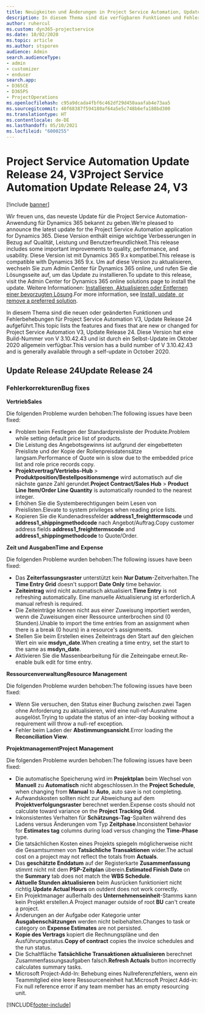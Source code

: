 ```yaml
---
title: Neuigkeiten und Änderungen in Project Service Automation, Update Release 24, V3
description: In diesem Thema sind die verfügbaren Funktionen und Fehlerbehebungen für Project Service Automation Update Release 24, V3 aufgeführt.
author: ruhercul
ms.custom: dyn365-projectservice
ms.date: 10/02/2020
ms.topic: article
ms.author: stsporen
audience: Admin
search.audienceType:
- admin
- customizer
- enduser
search.app:
- D365CE
- D365PS
- ProjectOperations
ms.openlocfilehash: c95a9dcada4fbf6c462df29d450aaafab4e73aa5
ms.sourcegitcommit: 40f68387f594180af64a5e5c748b6efa188bd300
ms.translationtype: HT
ms.contentlocale: de-DE
ms.lasthandoff: 05/10/2021
ms.locfileid: "6000255"
---
```

# <a name="project-service-automation-update-release-24-v3"></a><span data-ttu-id="fafb8-103">Project Service Automation Update Release 24, V3</span><span class="sxs-lookup"><span data-stu-id="fafb8-103">Project Service Automation Update Release 24, V3</span></span>

[!include [banner](../includes/psa-now-project-operations.md)]

<span data-ttu-id="fafb8-104">Wir freuen uns, das neueste Update für die Project Service Automation-Anwendung für Dynamics 365 bekannt zu geben.</span><span class="sxs-lookup"><span data-stu-id="fafb8-104">We’re pleased to announce the latest update for the Project Service Automation application for Dynamics 365.</span></span> <span data-ttu-id="fafb8-105">Diese Version enthält einige wichtige Verbesserungen in Bezug auf Qualität, Leistung und Benutzerfreundlichkeit.</span><span class="sxs-lookup"><span data-stu-id="fafb8-105">This release includes some important improvements to quality, performance, and usability.</span></span> <span data-ttu-id="fafb8-106">Diese Version ist mit Dynamics 365 9.x kompatibel.</span><span class="sxs-lookup"><span data-stu-id="fafb8-106">This release is compatible with Dynamics 365 9.x.</span></span> <span data-ttu-id="fafb8-107">Um auf diese Version zu aktualisieren, wechseln Sie zum Admin Center für Dynamics 365 online, und rufen Sie die Lösungsseite auf, um das Update zu installieren.</span><span class="sxs-lookup"><span data-stu-id="fafb8-107">To update to this release, visit the Admin Center for Dynamics 365 online solutions page to install the update.</span></span> <span data-ttu-id="fafb8-108">Weitere Informationen: [Installieren, Aktualisieren oder Entfernen einer bevorzugten Lösung](/power-platform/admin/install-remove-preferred-solution).</span><span class="sxs-lookup"><span data-stu-id="fafb8-108">For more information, see [Install, update, or remove a preferred solution](/power-platform/admin/install-remove-preferred-solution).</span></span>

<span data-ttu-id="fafb8-109">In diesem Thema sind die neuen oder geänderten Funktionen und Fehlerbehebungen für Project Service Automation V3, Update Release 24 aufgeführt.</span><span class="sxs-lookup"><span data-stu-id="fafb8-109">This topic lists the features and fixes that are new or changed for Project Service Automation V3, Update Release 24.</span></span> <span data-ttu-id="fafb8-110">Diese Version hat eine Build-Nummer von V 3.10.42.43 und ist durch ein Selbst-Update im Oktober 2020 allgemein verfügbar.</span><span class="sxs-lookup"><span data-stu-id="fafb8-110">This version has a build number of V 3.10.42.43 and is generally available through a self-update in October 2020.</span></span>

## <a name="update-release-24"></a><span data-ttu-id="fafb8-111">Update Release 24</span><span class="sxs-lookup"><span data-stu-id="fafb8-111">Update Release 24</span></span>

### <a name="bug-fixes"></a><span data-ttu-id="fafb8-112">Fehlerkorrekturen</span><span class="sxs-lookup"><span data-stu-id="fafb8-112">Bug fixes</span></span>

<span data-ttu-id="fafb8-113">**Vertrieb**</span><span class="sxs-lookup"><span data-stu-id="fafb8-113">**Sales**</span></span>

<span data-ttu-id="fafb8-114">Die folgenden Probleme wurden behoben:</span><span class="sxs-lookup"><span data-stu-id="fafb8-114">The following issues have been fixed:</span></span>

- <span data-ttu-id="fafb8-115">Problem beim Festlegen der Standardpreisliste der Produkte.</span><span class="sxs-lookup"><span data-stu-id="fafb8-115">Problem while setting default price list of products.</span></span>
- <span data-ttu-id="fafb8-116">Die Leistung des Angebotsgewinns ist aufgrund der eingebetteten Preisliste und der Kopie der Rollenpreisdatensätze langsam.</span><span class="sxs-lookup"><span data-stu-id="fafb8-116">Performance of Quote win is slow due to the embedded price list and role price records copy.</span></span>
- <span data-ttu-id="fafb8-117">**Projektvertrag/Vertriebs-Hub** > **Produktposition/Bestellpositionsmenge** wird automatisch auf die nächste ganze Zahl gerundet.</span><span class="sxs-lookup"><span data-stu-id="fafb8-117">**Project Contract/Sales Hub** > **Product Line Item/Order Line Quantity** is automatically rounded to the nearest integer.</span></span>
- <span data-ttu-id="fafb8-118">Erhöhen Sie die Systemberechtigungen beim Lesen von Preislisten.</span><span class="sxs-lookup"><span data-stu-id="fafb8-118">Elevate to system privileges when reading price lists.</span></span>
- <span data-ttu-id="fafb8-119">Kopieren Sie die Kundenadressfelder **address1_freighttermscode** und **address1_shippingmethodcode** nach Angebot/Auftrag.</span><span class="sxs-lookup"><span data-stu-id="fafb8-119">Copy customer address fields **address1_freighttermscode** and **address1_shippingmethodcode** to Quote/Order.</span></span> 


<span data-ttu-id="fafb8-120">**Zeit und Ausgaben**</span><span class="sxs-lookup"><span data-stu-id="fafb8-120">**Time and Expense**</span></span>

<span data-ttu-id="fafb8-121">Die folgenden Probleme wurden behoben:</span><span class="sxs-lookup"><span data-stu-id="fafb8-121">The following issues have been fixed:</span></span>

- <span data-ttu-id="fafb8-122">Das **Zeiterfassungsraster** unterstützt kein **Nur Datum**-Zeitverhalten.</span><span class="sxs-lookup"><span data-stu-id="fafb8-122">The **Time Entry Grid** doesn't support **Date Only** time behavior.</span></span>
- <span data-ttu-id="fafb8-123">**Zeiteintrag** wird nicht automatisch aktualisiert.</span><span class="sxs-lookup"><span data-stu-id="fafb8-123">**Time Entry** is not refreshing automatically.</span></span> <span data-ttu-id="fafb8-124">Eine manuelle Aktualisierung ist erforderlich.</span><span class="sxs-lookup"><span data-stu-id="fafb8-124">A manual refresh is required.</span></span>
- <span data-ttu-id="fafb8-125">Die Zeiteinträge können nicht aus einer Zuweisung importiert werden, wenn die Zuweisungen einer Ressource unterbrochen sind (0 Stunden).</span><span class="sxs-lookup"><span data-stu-id="fafb8-125">Unable to import the time entries from an assignment when there is a break (0 hours) in a resource's assignments.</span></span>
- <span data-ttu-id="fafb8-126">Stellen Sie beim Erstellen eines Zeiteintrags den Start auf den gleichen Wert ein wie **msdyn_date**.</span><span class="sxs-lookup"><span data-stu-id="fafb8-126">When creating a time entry, set the start to the same as **msdyn_date**.</span></span>
- <span data-ttu-id="fafb8-127">Aktivieren Sie die Massenbearbeitung für die Zeiteingabe erneut.</span><span class="sxs-lookup"><span data-stu-id="fafb8-127">Re-enable bulk edit for time entry.</span></span>

<span data-ttu-id="fafb8-128">**Ressourcenverwaltung**</span><span class="sxs-lookup"><span data-stu-id="fafb8-128">**Resource Management**</span></span>

<span data-ttu-id="fafb8-129">Die folgenden Probleme wurden behoben:</span><span class="sxs-lookup"><span data-stu-id="fafb8-129">The following issues have been fixed:</span></span>

- <span data-ttu-id="fafb8-130">Wenn Sie versuchen, den Status einer Buchung zwischen zwei Tagen ohne Anforderung zu aktualisieren, wird eine null-ref-Ausnahme ausgelöst.</span><span class="sxs-lookup"><span data-stu-id="fafb8-130">Trying to update the status of an inter-day booking without a requirement will throw a null-ref exception.</span></span>
- <span data-ttu-id="fafb8-131">Fehler beim Laden der **Abstimmungsansicht**.</span><span class="sxs-lookup"><span data-stu-id="fafb8-131">Error loading the **Reconciliation View**.</span></span>


<span data-ttu-id="fafb8-132">**Projektmanagement**</span><span class="sxs-lookup"><span data-stu-id="fafb8-132">**Project Management**</span></span>

<span data-ttu-id="fafb8-133">Die folgenden Probleme wurden behoben:</span><span class="sxs-lookup"><span data-stu-id="fafb8-133">The following issues have been fixed:</span></span>

- <span data-ttu-id="fafb8-134">Die automatische Speicherung wird im **Projektplan** beim Wechsel von **Manuell** zu **Automatisch** nicht abgeschlossen.</span><span class="sxs-lookup"><span data-stu-id="fafb8-134">In the **Project Schedule**, when changing from **Manual** to **Auto**, auto save is not completing.</span></span>
- <span data-ttu-id="fafb8-135">Aufwandskosten sollten nicht zur Abweichung auf dem **Projektverfolgungsraster** berechnet werden.</span><span class="sxs-lookup"><span data-stu-id="fafb8-135">Expense costs should not calculate toward variance on the **Project Tracking Grid**.</span></span>
- <span data-ttu-id="fafb8-136">Inkonsistentes Verhalten für **Schätzungs-Tag**-Spalten während des Ladens versus Änderungen vom Typ **Zeitphase**.</span><span class="sxs-lookup"><span data-stu-id="fafb8-136">Inconsistent behavior for **Estimates tag** columns during load versus changing the **Time-Phase** type.</span></span>
- <span data-ttu-id="fafb8-137">Die tatsächlichen Kosten eines Projekts spiegeln möglicherweise nicht die Gesamtsummen von **Tatsächliche Transaktionen** wider.</span><span class="sxs-lookup"><span data-stu-id="fafb8-137">The actual cost on a project may not reflect the totals from **Actuals**.</span></span>
- <span data-ttu-id="fafb8-138">Das **geschätzte Enddatum** auf der Registerkarte **Zusammenfassung** stimmt nicht mit dem **PSP-Zeitplan** überein.</span><span class="sxs-lookup"><span data-stu-id="fafb8-138">**Estimated Finish Date** on the **Summary** tab does not match the **WBS Schedule**.</span></span>
- <span data-ttu-id="fafb8-139">**Aktuelle Stunden aktualisieren** beim Ausrücken funktioniert nicht richtig.</span><span class="sxs-lookup"><span data-stu-id="fafb8-139">**Update Actual Hours** on outdent does not work correctly.</span></span>
- <span data-ttu-id="fafb8-140">Ein Projektmanager außerhalb des **Unternehmenseinheit**-Stamms kann kein Projekt erstellen.</span><span class="sxs-lookup"><span data-stu-id="fafb8-140">A Project manager outside of root **BU** can't create a project.</span></span>
- <span data-ttu-id="fafb8-141">Änderungen an der Aufgabe oder Kategorie unter **Ausgabenschätzungen** werden nicht beibehalten.</span><span class="sxs-lookup"><span data-stu-id="fafb8-141">Changes to task or category on **Expense Estimates** are not persisted.</span></span>
- <span data-ttu-id="fafb8-142">**Kopie des Vertrags** kopiert die Rechnungspläne und den Ausführungsstatus.</span><span class="sxs-lookup"><span data-stu-id="fafb8-142">**Copy of contract** copies the invoice schedules and the run status.</span></span>
- <span data-ttu-id="fafb8-143">Die Schaltfläche **Tatsächliche Transaktionen aktualisieren** berechnet Zusammenfassungsaufgaben falsch.</span><span class="sxs-lookup"><span data-stu-id="fafb8-143">**Refresh Actuals** button incorrectly calculates summary tasks.</span></span>
- <span data-ttu-id="fafb8-144">Microsoft Project-Add-In: Behebung eines Nullreferenzfehlers, wenn ein Teammitglied eine leere Ressourceneinheit hat.</span><span class="sxs-lookup"><span data-stu-id="fafb8-144">Microsoft Project Add-in: Fix null reference error if any team member has an empty resourcing unit.</span></span>



[!INCLUDE[footer-include](../includes/footer-banner.md)]